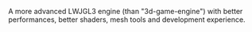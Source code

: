 A more advanced LWJGL3 engine (than "3d-game-engine") with better performances, better shaders, mesh tools and development experience.
